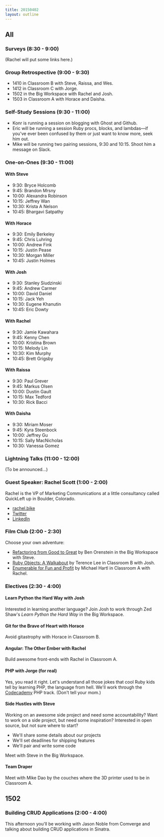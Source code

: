```yaml
---
title: 20150402
layout: outline
---
```


## All

### Surveys (8:30 - 9:00)

(Rachel will put some links here.)

### Group Retrospective (9:00 - 9:30)

* 1410 in Classroom B with Steve, Raissa, and Wes.
* 1412 in Classroom C with Jorge.
* 1502 in the Big Workspace with Rachel and Josh.
* 1503 in Classroom A with Horace and Daisha.

### Self-Study Sessions (9:30 - 11:00)

* Konr is running a session on blogging with Ghost and Github.
* Eric will be running a session Ruby procs, blocks, and lambdas—if you've ever been confused by them or just want to know more, seek him out.
* Mike will be running two pairing sessions, 9:30 and 10:15. Shoot him a message on Slack.

### One-on-Ones (9:30 - 11:00)

#### With Steve

* 9:30: Bryce Holcomb
* 9:45: Brandon Mrsny
* 10:00: Alexandra Robinson
* 10:15: Jeffrey Wan
* 10:30: Krista A Nelson
* 10:45: Bhargavi Satpathy

#### With Horace

* 9:30: Emily Berkeley
* 9:45: Chris Luhring
* 10:00: Andrew Fink
* 10:15: Justin Pease
* 10:30: Morgan Miller
* 10:45: Justin Holmes

#### With Josh

* 9:30: Stanley Siudzinski
* 9:45: Andrew Carmer
* 10:00: David Daniel
* 10:15: Jack Yeh
* 10:30: Eugene Khanutin
* 10:45: Eric Dowty

#### With Rachel

* 9:30: Jamie Kawahara
* 9:45: Kenny Chen
* 10:00: Kristina Brown
* 10:15: Melody Lin
* 10:30: Kim Murphy
* 10:45: Brett Grigsby

#### With Raissa

* 9:30: Paul Grever
* 9:45: Markus Olsen
* 10:00: Dustin Gault
* 10:15: Max Tedford
* 10:30: Rick Bacci

#### With Daisha

* 9:30: Miriam Moser
* 9:45: Kyra Steenbock
* 10:00: Jeffrey Gu
* 10:15: Sally MacNicholas
* 10:30: Vanessa Gomez

### Lightning Talks (11:00 - 12:00)

(To be announced…)

### Guest Speaker: Rachel Scott (1:00 - 2:00)

Rachel is the VP of Marketing Communications at a little consultancy called QuickLeft up in Boulder, Colorado.

* [rachel.bike](http://rachel.bike)
* [Twitter](http://twitter.com/missbikesalot)
* [LinkedIn](http://www.linkedin.com/in/rachelscottworks/)

### Film Club (2:00 - 2:30)

Choose your own adventure:

* [Refactoring from Good to Great][ben] by Ben Orenstein in the Big Workspace with Steve.
* [Ruby Objects: A Walkabout][obj] by Terence Lee in Classroom B with Josh.
* [Enumerable for Fun and Profit][enum] by Michael Hartl in Classroom A with Rachel.

[ben]: http://confreaks.tv/videos/rubyconfau2013-refactoring-from-good-to-great-a-live-coding-odyssey
[obj]: http://confreaks.tv/videos/roa2015-ruby-objects-a-walkabout
[enum]: http://confreaks.tv/videos/rubyconf2014-enumerable-for-fun-profit

### Electives (2:30 - 4:00)

#### Learn Python the Hard Way with Josh

Interested in learning another language? Join Josh to work through Zed Shaw's _Learn Python the Hard Way_ in the Big Workspace.

#### Git for the Brave of Heart with Horace

Avoid gitastrophy with Horace in Classroom B.

#### Angular: The Other Ember with Rachel

Build awesome front-ends with Rachel in Classroom A.

#### PHP with Jorge (for real)

Yes, you read it right. Let's understand all those jokes that cool Ruby kids tell by learning PHP, the language from hell. We'll work through the [Codecademy](http://www.codecademy.com/en/tracks/php) PHP track. (Don't tell your mom.)

#### Side Hustles with Steve

Working on an awesome side project and need some accountability? Want to work on a side project, but need some inspiration? Interested in open source, but not sure where to start?

* We'll share some details about our projects
* We'll set deadlines for shipping features
* We'll pair and write some code

Meet with Steve in the Big Workspace.

#### Team Draper

Meet with Mike Dao by the couches where the 3D printer used to be in Classroom A.

## 1502

### Building CRUD Applications (2:00 - 4:00)

This afternoon you'll be working with Jason Noble from Comverge and talking about building CRUD applications in Sinatra.
